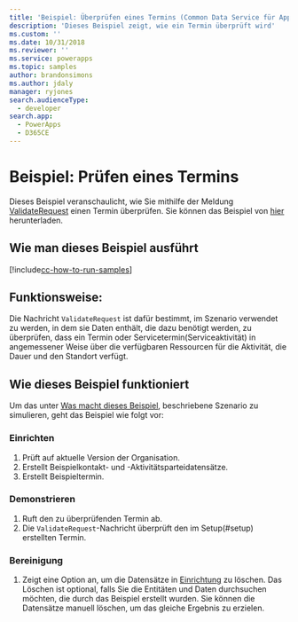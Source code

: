 ```yaml
---
title: 'Beispiel: Überprüfen eines Termins (Common Data Service für Apps) | Microsoft Docs'
description: 'Dieses Beispiel zeigt, wie ein Termin überprüft wird'
ms.custom: ''
ms.date: 10/31/2018
ms.reviewer: ''
ms.service: powerapps
ms.topic: samples
author: brandonsimons
ms.author: jdaly
manager: ryjones
search.audienceType:
  - developer
search.app:
  - PowerApps
  - D365CE
---
```

# <a name="sample-validate-an-appointment"></a>Beispiel: Prüfen eines Termins

<!-- https://docs.microsoft.com/en-us/dynamics365/customer-engagement/developer/sample-validate-appointment -->

Dieses Beispiel veranschaulicht, wie Sie mithilfe der Meldung [ValidateRequest](https://docs.microsoft.com/en-us/dotnet/api/microsoft.crm.sdk.messages.validaterequest?view=dynamics-general-ce-9) einen Termin überprüfen. Sie können das Beispiel von [hier](https://github.com/Microsoft/PowerApps-Samples/tree/master/cds/orgsvc/C%23/ValidateAppointment) herunterladen.

## <a name="how-to-run-this-sample"></a>Wie man dieses Beispiel ausführt

[!include[cc-how-to-run-samples](../../includes/cc-how-to-run-samples.md)]

## <a name="what-this-sample-does"></a>Funktionsweise:

Die Nachricht `ValidateRequest` ist dafür bestimmt, im Szenario verwendet zu werden, in dem sie Daten enthält, die dazu benötigt werden, zu überprüfen, dass ein Termin oder Servicetermin(Serviceaktivität) in angemessener Weise über die verfügbaren Ressourcen für die Aktivität, die Dauer und den Standort verfügt.

## <a name="how-this-sample-works"></a>Wie dieses Beispiel funktioniert

Um das unter [Was macht dieses Beispiel](#what-this-sample-does), beschriebene Szenario zu simulieren, geht das Beispiel wie folgt vor:

### <a name="setup"></a>Einrichten

1. Prüft auf aktuelle Version der Organisation.
2. Erstellt Beispielkontakt- und -Aktivitätsparteidatensätze.
3. Erstellt Beispieltermin.

### <a name="demonstrate"></a>Demonstrieren

1. Ruft den zu überprüfenden Termin ab. 
2. Die `ValidateRequest`-Nachricht überprüft den im Setup(#setup) erstellten Termin.

### <a name="clean-up"></a>Bereinigung

1. Zeigt eine Option an, um die Datensätze in [Einrichtung](#setup) zu löschen.
    Das Löschen ist optional, falls Sie die Entitäten und Daten durchsuchen möchten, die durch das Beispiel erstellt wurden. Sie können die Datensätze manuell löschen, um das gleiche Ergebnis zu erzielen.
